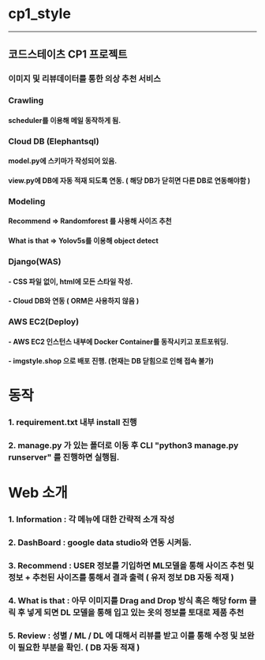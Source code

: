 # cp1_style

---

## 코드스테이츠 CP1 프로젝트

### 이미지 및 리뷰데이터를 통한 의상 추천 서비스

### Crawling

#### scheduler를 이용해 메일 동작하게 됨.

### Cloud DB (Elephantsql)

#### model.py에 스키마가 작성되어 있음.

#### view.py에 DB에 자동 적재 되도록 연동. ( 해당 DB가 닫히면 다른 DB로 연동해야함 )

### Modeling

#### Recommend => Randomforest 를 사용해 사이즈 추천

#### What is that => Yolov5s를 이용해 object detect

### Django(WAS)

#### - CSS 파일 없이, html에 모든 스타일 작성.

#### - Cloud DB와 연동 ( ORM은 사용하지 않음 )

### AWS EC2(Deploy)

#### - AWS EC2 인스턴스 내부에 Docker Container를 동작시키고 포트포워딩.

#### - imgstyle.shop 으로 배포 진행. (현재는 DB 닫힘으로 인해 접속 불가)

# 동작

### 1. requirement.txt 내부 install 진행

### 2. manage.py 가 있는 폴더로 이동 후 CLI "python3 manage.py runserver" 를 진행하면 실행됨.

# Web 소개

### 1. Information : 각 메뉴에 대한 간략적 소개 작성

### 2. DashBoard : google data studio와 연동 시켜둠.

### 3. Recommend : USER 정보를 기입하면 ML모델을 통해 사이즈 추천 및 정보 + 추천된 사이즈를 통해서 결과 출력 ( 유저 정보 DB 자동 적재 )

### 4. What is that : 아무 이미지를 Drag and Drop 방식 혹은 해당 form 클릭 후 넣게 되면 DL 모델을 통해 입고 있는 옷의 정보를 토대로 제품 추천

### 5. Review : 성별 / ML / DL 에 대해서 리뷰를 받고 이를 통해 수정 및 보완이 필요한 부분을 확인. ( DB 자동 적재 )
